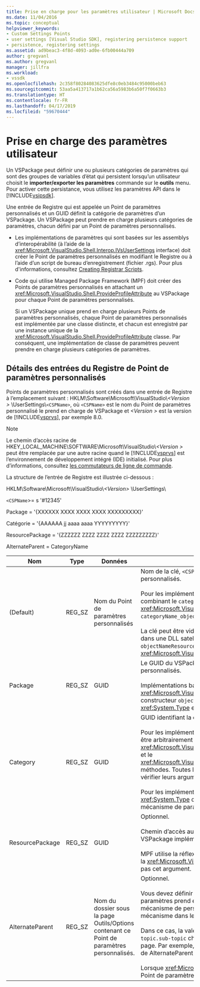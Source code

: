 ```yaml
---
title: Prise en charge pour les paramètres utilisateur | Microsoft Docs
ms.date: 11/04/2016
ms.topic: conceptual
helpviewer_keywords:
- Custom Settings Points
- user settings [Visual Studio SDK], registering persistence support
- persistence, registering settings
ms.assetid: ad9beac3-4f8d-4093-ad0e-6fb00444a709
author: gregvanl
ms.author: gregvanl
manager: jillfra
ms.workload:
- vssdk
ms.openlocfilehash: 2c358f80284083625dfe8c0eb3484c95000beb63
ms.sourcegitcommit: 53aa5a413717a1b62ca56a5983b6a50f7f0663b3
ms.translationtype: HT
ms.contentlocale: fr-FR
ms.lasthandoff: 04/17/2019
ms.locfileid: "59670444"
---
```

# <a name="support-for-user-settings"></a>Prise en charge des paramètres utilisateur
Un VSPackage peut définir une ou plusieurs catégories de paramètres qui sont des groupes de variables d’état qui persistent lorsqu’un utilisateur choisit le **importer/exporter les paramètres** commande sur le **outils** menu. Pour activer cette persistance, vous utilisez les paramètres API dans le [!INCLUDE[vsipsdk](../../extensibility/includes/vsipsdk_md.md)].

 Une entrée de Registre qui est appelée un Point de paramètres personnalisés et un GUID définit la catégorie de paramètres d’un VSPackage. Un VSPackage peut prendre en charge plusieurs catégories de paramètres, chacun défini par un Point de paramètres personnalisés.

-   Les implémentations de paramètres qui sont basées sur les assemblys d’interopérabilité (à l’aide de la <xref:Microsoft.VisualStudio.Shell.Interop.IVsUserSettings> interface) doit créer le Point de paramètres personnalisés en modifiant le Registre ou à l’aide d’un script de bureau d’enregistrement (fichier .rgs). Pour plus d'informations, consultez [Creating Registrar Scripts](/cpp/atl/creating-registrar-scripts).

-   Code qui utilise Managed Package Framework (MPF) doit créer des Points de paramètres personnalisés en attachant un <xref:Microsoft.VisualStudio.Shell.ProvideProfileAttribute> au VSPackage pour chaque Point de paramètres personnalisés.

     Si un VSPackage unique prend en charge plusieurs Points de paramètres personnalisés, chaque Point de paramètres personnalisés est implémentée par une classe distincte, et chacun est enregistré par une instance unique de la <xref:Microsoft.VisualStudio.Shell.ProvideProfileAttribute> classe. Par conséquent, une implémentation de classe de paramètres peuvent prendre en charge plusieurs catégories de paramètres.

## <a name="custom-settings-point-registry-entry-details"></a>Détails des entrées du Registre de Point de paramètres personnalisés
 Points de paramètres personnalisés sont créés dans une entrée de Registre à l’emplacement suivant : HKLM\Software\Microsoft\VisualStudio\\*\<Version >* \UserSettings\\`<CSPName>`, où `<CSPName>` est le nom du Point de paramètres personnalisé le prend en charge de VSPackage et  *\<Version >* est la version de [!INCLUDE[vsprvs](../../code-quality/includes/vsprvs_md.md)], par exemple 8.0.

> [!NOTE]
>  Le chemin d’accès racine de HKEY_LOCAL_MACHINE\SOFTWARE\Microsoft\VisualStudio\\*\<Version >* peut être remplacée par une autre racine quand le [!INCLUDE[vsprvs](../../code-quality/includes/vsprvs_md.md)] est l’environnement de développement intégré (IDE) initialisé. Pour plus d’informations, consultez [les commutateurs de ligne de commande](../../extensibility/command-line-switches-visual-studio-sdk.md).

 La structure de l’entrée de Registre est illustrée ci-dessous :

 HKLM\Software\Microsoft\VisualStudio\\*\<Version>* \UserSettings\

 `<CSPName`>= s '#12345'

 Package = '{XXXXXX XXXX XXXX XXXX XXXXXXXXX}'

 Catégorie = '{AAAAAA jj aaaa aaaa YYYYYYYYY}'

 ResourcePackage = '{ZZZZZZ ZZZZ ZZZZ ZZZZ ZZZZZZZZZ}'

 AlternateParent = CategoryName

| Nom | Type | Données | Description |
|-----------------|--------| - | - |
| (Default) | REG_SZ | Nom du Point de paramètres personnalisés | Nom de la clé, `<CSPName`>, est le nom non localisé du Point de paramètres personnalisés.<br /><br /> Pour les implémentations basées sur MPF, nom de la clé est obtenu en combinant le `categoryName` et `objectName` arguments de la <xref:Microsoft.VisualStudio.Shell.ProvideProfileAttribute> constructeur dans `categoryName_objectName`.<br /><br /> La clé peut être vide ou il peut contenir l’ID de référence à la chaîne localisée dans une DLL satellite. Cette valeur est obtenue à partir de la `objectNameResourceID` l’argument de la <xref:Microsoft.VisualStudio.Shell.ProvideProfileAttribute> constructeur. |
| Package | REG_SZ | GUID | Le GUID du VSPackage qui implémente le Point de paramètres personnalisés.<br /><br /> Implémentations basées sur l’utilisation de MPF le <xref:Microsoft.VisualStudio.Shell.ProvideProfileAttribute> de classe, utilisez le constructeur `objectType` argument contenant le VSPackage <xref:System.Type> et de la réflexion pour obtenir cette valeur. |
| Category | REG_SZ | GUID | GUID identifiant la catégorie de paramètres.<br /><br /> Pour les implémentations basées sur les assemblys PIA, cette valeur peut être arbitrairement choisis GUID, qui le [!INCLUDE[vsprvs](../../code-quality/includes/vsprvs_md.md)] IDE transmet à la <xref:Microsoft.VisualStudio.Shell.Interop.IVsUserSettings.ExportSettings%2A> et le <xref:Microsoft.VisualStudio.Shell.Interop.IVsUserSettings.ImportSettings%2A> méthodes. Toutes les implémentations de ces deux méthodes doivent vérifier leurs arguments GUID.<br /><br /> Pour les implémentations basées sur MPF, ce GUID est obtenu par le <xref:System.Type> de la classe implémentant le [!INCLUDE[vsprvs](../../code-quality/includes/vsprvs_md.md)] mécanisme de paramètres. |
| ResourcePackage | REG_SZ | GUID | Optionnel.<br /><br /> Chemin d’accès au satellite DLL contenant des chaînes localisées si le VSPackage implémentation ne fournit pas les.<br /><br /> MPF utilise la réflexion pour obtenir la ressource correcte VSPackage, donc la <xref:Microsoft.VisualStudio.Shell.ProvideProfileAttribute> classe ne définit pas cet argument. |
| AlternateParent | REG_SZ | Nom du dossier sous la page Outils/Options contenant ce Point de paramètres personnalisés. | Optionnel.<br /><br /> Vous devez définir cette valeur uniquement si une implémentation de paramètres prend en charge **Outils/Options** pages qui utilisent le mécanisme de persistance dans le [!INCLUDE[vsipsdk](../../extensibility/includes/vsipsdk_md.md)] plutôt que le mécanisme dans le modèle automation pour enregistrer l’état.<br /><br /> Dans ce cas, la valeur dans la clé AlternateParent est la `topic` section de la `topic.sub-topic` chaîne utilisée pour identifier le particulier **ToolsOptions** page. Par exemple, pour le **ToolsOptions** page `"TextEditor.Basic"` la valeur de AlternateParent serait `"TextEditor"`.<br /><br /> Lorsque <xref:Microsoft.VisualStudio.Shell.ProvideProfileAttribute> génère le Point de paramètres personnalisés, il est le même que le nom de catégorie. |
